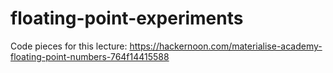 # floating-point-experiments

Code pieces for this lecture:
https://hackernoon.com/materialise-academy-floating-point-numbers-764f14415588
